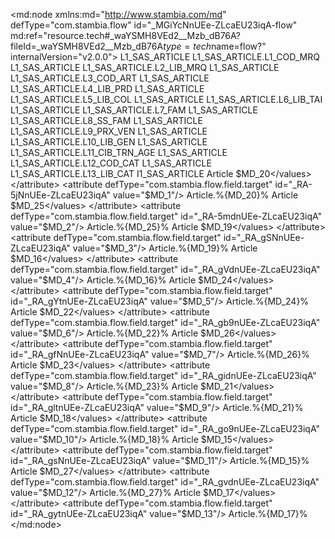 <?xml version="1.0" encoding="UTF-8"?>
<md:node xmlns:md="http://www.stambia.com/md" defType="com.stambia.flow" id="_MGiYcNnUEe-ZLcaEU23iqA-flow" md:ref="resource.tech#_waYSMH8VEd2__Mzb_dB76A?fileId=_waYSMH8VEd2__Mzb_dB76A$type=tech$name=flow?" internalVersion="v2.0.0">
  <attribute defType="com.stambia.flow.xdgHarvestRef" id="_RBIDINnUEe-ZLcaEU23iqA" ref="resource.md#_MGiYcNnUEe-ZLcaEU23iqA-xdg?fileId=_MGiYcNnUEe-ZLcaEU23iqA-xdg$type=md?"/>
  <node defType="com.stambia.flow.altId" id="_RAz6EdnUEe-ZLcaEU23iqA">
    <attribute defType="com.stambia.flow.altId.origin" id="_RAz6EtnUEe-ZLcaEU23iqA" value="mapping"/>
    <attribute defType="com.stambia.flow.altId.value" id="_RAz6E9nUEe-ZLcaEU23iqA" value="_MGiYcNnUEe-ZLcaEU23iqA"/>
  </node>
  <node defType="com.stambia.flow.step" id="08106d8e-7b4b-3d0d-ab9e-acbc26667b7f" name="I1_SAS_ARTICLE">
    <attribute defType="com.stambia.flow.step.number" id="_RA-SIdnUEe-ZLcaEU23iqA" value="1"/>
    <attribute defType="com.stambia.flow.step.target" id="_RA-SItnUEe-ZLcaEU23iqA" value="$MD_0"/>
    <attribute defType="com.stambia.flow.step.type" id="_RA-SI9nUEe-ZLcaEU23iqA" value="Integration"/>
    <node defType="com.stambia.flow.source" id="_RA-SJNnUEe-ZLcaEU23iqA" name="L1_SAS_ARTICLE">
      <attribute defType="com.stambia.flow.source.stepName" id="_RA-SJdnUEe-ZLcaEU23iqA" value="L1_SAS_ARTICLE"/>
      <attribute defType="com.stambia.flow.source.number" id="_RA-SJtnUEe-ZLcaEU23iqA" value="1"/>
    </node>
    <node defType="com.stambia.flow.field" id="_RA-SJ9nUEe-ZLcaEU23iqA" name="L1_COD_MRQ">
      <attribute defType="com.stambia.flow.field.base" id="_RA-SKNnUEe-ZLcaEU23iqA" value="$MD_1"/>
      <attribute defType="com.stambia.flow.field.location" id="_RA-SKdnUEe-ZLcaEU23iqA" value="SRC"/>
      <attribute defType="com.stambia.flow.field.sourceContainer" id="_RA-SKtnUEe-ZLcaEU23iqA">
        <values>L1_SAS_ARTICLE</values>
      </attribute>
      <attribute defType="com.stambia.flow.field.target" id="_RA-SK9nUEe-ZLcaEU23iqA" value="$MD_1"/>
      <attribute defType="com.stambia.flow.field.mdFieldRef" id="_RA-SLNnUEe-ZLcaEU23iqA" ref="resource.md#_Gr8YPdnUEe-ZLcaEU23iqA?fileId=_3fJz0NnKEe-OZtJVOz9TVA$type=md$name=COD_MRQ?"/>
      <attribute defType="com.stambia.flow.field.expr" id="_RA-SLdnUEe-ZLcaEU23iqA" value="'L1_SAS_ARTICLE.L1_COD_MRQ'"/>
      <attribute defType="com.stambia.flow.field.workname" id="_RA-SLtnUEe-ZLcaEU23iqA" value="L1_COD_MRQ"/>
      <attribute defType="com.stambia.flow.field.version" id="_RA-SL9nUEe-ZLcaEU23iqA" value="2"/>
      <attribute defType="com.stambia.flow.field.insert" id="_RA-SMNnUEe-ZLcaEU23iqA" value="true"/>
      <attribute defType="com.stambia.flow.field.update" id="_RA-SMdnUEe-ZLcaEU23iqA" value="true"/>
      <attribute defType="com.stambia.flow.field.sourceNames" id="_RA-SMtnUEe-ZLcaEU23iqA">
        <values>L1_SAS_ARTICLE.L1_COD_MRQ</values>
      </attribute>
    </node>
    <node defType="com.stambia.flow.field" id="_RA-SM9nUEe-ZLcaEU23iqA" name="L2_LIB_MRQ">
      <attribute defType="com.stambia.flow.field.base" id="_RA-SNNnUEe-ZLcaEU23iqA" value="$MD_2"/>
      <attribute defType="com.stambia.flow.field.location" id="_RA-SNdnUEe-ZLcaEU23iqA" value="SRC"/>
      <attribute defType="com.stambia.flow.field.sourceContainer" id="_RA-SNtnUEe-ZLcaEU23iqA">
        <values>L1_SAS_ARTICLE</values>
      </attribute>
      <attribute defType="com.stambia.flow.field.target" id="_RA-SN9nUEe-ZLcaEU23iqA" value="$MD_2"/>
      <attribute defType="com.stambia.flow.field.mdFieldRef" id="_RA-SONnUEe-ZLcaEU23iqA" ref="resource.md#_Gr8YQ9nUEe-ZLcaEU23iqA?fileId=_3fJz0NnKEe-OZtJVOz9TVA$type=md$name=LIB_MRQ?"/>
      <attribute defType="com.stambia.flow.field.expr" id="_RA-SOdnUEe-ZLcaEU23iqA" value="'L1_SAS_ARTICLE.L2_LIB_MRQ'"/>
      <attribute defType="com.stambia.flow.field.workname" id="_RA-SOtnUEe-ZLcaEU23iqA" value="L2_LIB_MRQ"/>
      <attribute defType="com.stambia.flow.field.version" id="_RA-SO9nUEe-ZLcaEU23iqA" value="2"/>
      <attribute defType="com.stambia.flow.field.insert" id="_RA-SPNnUEe-ZLcaEU23iqA" value="true"/>
      <attribute defType="com.stambia.flow.field.update" id="_RA-SPdnUEe-ZLcaEU23iqA" value="true"/>
      <attribute defType="com.stambia.flow.field.sourceNames" id="_RA-SPtnUEe-ZLcaEU23iqA">
        <values>L1_SAS_ARTICLE.L2_LIB_MRQ</values>
      </attribute>
    </node>
    <node defType="com.stambia.flow.field" id="_RA-SP9nUEe-ZLcaEU23iqA" name="L3_COD_ART">
      <attribute defType="com.stambia.flow.field.base" id="_RA-SQNnUEe-ZLcaEU23iqA" value="$MD_3"/>
      <attribute defType="com.stambia.flow.field.location" id="_RA-SQdnUEe-ZLcaEU23iqA" value="SRC"/>
      <attribute defType="com.stambia.flow.field.sourceContainer" id="_RA-SQtnUEe-ZLcaEU23iqA">
        <values>L1_SAS_ARTICLE</values>
      </attribute>
      <attribute defType="com.stambia.flow.field.target" id="_RA-SQ9nUEe-ZLcaEU23iqA" value="$MD_3"/>
      <attribute defType="com.stambia.flow.field.mdFieldRef" id="_RA-SRNnUEe-ZLcaEU23iqA" ref="resource.md#_Gr8YSdnUEe-ZLcaEU23iqA?fileId=_3fJz0NnKEe-OZtJVOz9TVA$type=md$name=COD_ART?"/>
      <attribute defType="com.stambia.flow.field.expr" id="_RA-SRdnUEe-ZLcaEU23iqA" value="'L1_SAS_ARTICLE.L3_COD_ART'"/>
      <attribute defType="com.stambia.flow.field.workname" id="_RA-SRtnUEe-ZLcaEU23iqA" value="L3_COD_ART"/>
      <attribute defType="com.stambia.flow.field.version" id="_RA-SR9nUEe-ZLcaEU23iqA" value="2"/>
      <attribute defType="com.stambia.flow.field.insert" id="_RA-SSNnUEe-ZLcaEU23iqA" value="true"/>
      <attribute defType="com.stambia.flow.field.update" id="_RA-SSdnUEe-ZLcaEU23iqA" value="true"/>
      <attribute defType="com.stambia.flow.field.sourceNames" id="_RA-SStnUEe-ZLcaEU23iqA">
        <values>L1_SAS_ARTICLE.L3_COD_ART</values>
      </attribute>
    </node>
    <node defType="com.stambia.flow.field" id="_RA-SS9nUEe-ZLcaEU23iqA" name="L4_LIB_PRD">
      <attribute defType="com.stambia.flow.field.base" id="_RA-STNnUEe-ZLcaEU23iqA" value="$MD_4"/>
      <attribute defType="com.stambia.flow.field.location" id="_RA-STdnUEe-ZLcaEU23iqA" value="SRC"/>
      <attribute defType="com.stambia.flow.field.sourceContainer" id="_RA-STtnUEe-ZLcaEU23iqA">
        <values>L1_SAS_ARTICLE</values>
      </attribute>
      <attribute defType="com.stambia.flow.field.target" id="_RA-ST9nUEe-ZLcaEU23iqA" value="$MD_4"/>
      <attribute defType="com.stambia.flow.field.mdFieldRef" id="_RA-SUNnUEe-ZLcaEU23iqA" ref="resource.md#_Gr8YT9nUEe-ZLcaEU23iqA?fileId=_3fJz0NnKEe-OZtJVOz9TVA$type=md$name=LIB_PRD?"/>
      <attribute defType="com.stambia.flow.field.expr" id="_RA-SUdnUEe-ZLcaEU23iqA" value="'L1_SAS_ARTICLE.L4_LIB_PRD'"/>
      <attribute defType="com.stambia.flow.field.workname" id="_RA-SUtnUEe-ZLcaEU23iqA" value="L4_LIB_PRD"/>
      <attribute defType="com.stambia.flow.field.version" id="_RA-SU9nUEe-ZLcaEU23iqA" value="2"/>
      <attribute defType="com.stambia.flow.field.insert" id="_RA-SVNnUEe-ZLcaEU23iqA" value="true"/>
      <attribute defType="com.stambia.flow.field.update" id="_RA-SVdnUEe-ZLcaEU23iqA" value="true"/>
      <attribute defType="com.stambia.flow.field.sourceNames" id="_RA-SVtnUEe-ZLcaEU23iqA">
        <values>L1_SAS_ARTICLE.L4_LIB_PRD</values>
      </attribute>
    </node>
    <node defType="com.stambia.flow.field" id="_RA-SV9nUEe-ZLcaEU23iqA" name="L5_LIB_COL">
      <attribute defType="com.stambia.flow.field.base" id="_RA-SWNnUEe-ZLcaEU23iqA" value="$MD_5"/>
      <attribute defType="com.stambia.flow.field.location" id="_RA-SWdnUEe-ZLcaEU23iqA" value="SRC"/>
      <attribute defType="com.stambia.flow.field.sourceContainer" id="_RA-SWtnUEe-ZLcaEU23iqA">
        <values>L1_SAS_ARTICLE</values>
      </attribute>
      <attribute defType="com.stambia.flow.field.target" id="_RA-SW9nUEe-ZLcaEU23iqA" value="$MD_5"/>
      <attribute defType="com.stambia.flow.field.mdFieldRef" id="_RA-SXNnUEe-ZLcaEU23iqA" ref="resource.md#_Gr8YVdnUEe-ZLcaEU23iqA?fileId=_3fJz0NnKEe-OZtJVOz9TVA$type=md$name=LIB_COL?"/>
      <attribute defType="com.stambia.flow.field.expr" id="_RA-SXdnUEe-ZLcaEU23iqA" value="'L1_SAS_ARTICLE.L5_LIB_COL'"/>
      <attribute defType="com.stambia.flow.field.workname" id="_RA-SXtnUEe-ZLcaEU23iqA" value="L5_LIB_COL"/>
      <attribute defType="com.stambia.flow.field.version" id="_RA-SX9nUEe-ZLcaEU23iqA" value="2"/>
      <attribute defType="com.stambia.flow.field.insert" id="_RA-SYNnUEe-ZLcaEU23iqA" value="true"/>
      <attribute defType="com.stambia.flow.field.update" id="_RA-SYdnUEe-ZLcaEU23iqA" value="true"/>
      <attribute defType="com.stambia.flow.field.sourceNames" id="_RA-SYtnUEe-ZLcaEU23iqA">
        <values>L1_SAS_ARTICLE.L5_LIB_COL</values>
      </attribute>
    </node>
    <node defType="com.stambia.flow.field" id="_RA-SY9nUEe-ZLcaEU23iqA" name="L6_LIB_TAI">
      <attribute defType="com.stambia.flow.field.base" id="_RA-SZNnUEe-ZLcaEU23iqA" value="$MD_6"/>
      <attribute defType="com.stambia.flow.field.location" id="_RA-SZdnUEe-ZLcaEU23iqA" value="SRC"/>
      <attribute defType="com.stambia.flow.field.sourceContainer" id="_RA-SZtnUEe-ZLcaEU23iqA">
        <values>L1_SAS_ARTICLE</values>
      </attribute>
      <attribute defType="com.stambia.flow.field.target" id="_RA-SZ9nUEe-ZLcaEU23iqA" value="$MD_6"/>
      <attribute defType="com.stambia.flow.field.mdFieldRef" id="_RA-SaNnUEe-ZLcaEU23iqA" ref="resource.md#_Gr8YW9nUEe-ZLcaEU23iqA?fileId=_3fJz0NnKEe-OZtJVOz9TVA$type=md$name=LIB_TAI?"/>
      <attribute defType="com.stambia.flow.field.expr" id="_RA-SadnUEe-ZLcaEU23iqA" value="'L1_SAS_ARTICLE.L6_LIB_TAI'"/>
      <attribute defType="com.stambia.flow.field.workname" id="_RA-SatnUEe-ZLcaEU23iqA" value="L6_LIB_TAI"/>
      <attribute defType="com.stambia.flow.field.version" id="_RA-Sa9nUEe-ZLcaEU23iqA" value="2"/>
      <attribute defType="com.stambia.flow.field.insert" id="_RA-SbNnUEe-ZLcaEU23iqA" value="true"/>
      <attribute defType="com.stambia.flow.field.update" id="_RA-SbdnUEe-ZLcaEU23iqA" value="true"/>
      <attribute defType="com.stambia.flow.field.sourceNames" id="_RA-SbtnUEe-ZLcaEU23iqA">
        <values>L1_SAS_ARTICLE.L6_LIB_TAI</values>
      </attribute>
    </node>
    <node defType="com.stambia.flow.field" id="_RA-Sb9nUEe-ZLcaEU23iqA" name="L7_FAM">
      <attribute defType="com.stambia.flow.field.base" id="_RA-ScNnUEe-ZLcaEU23iqA" value="$MD_7"/>
      <attribute defType="com.stambia.flow.field.location" id="_RA-ScdnUEe-ZLcaEU23iqA" value="SRC"/>
      <attribute defType="com.stambia.flow.field.sourceContainer" id="_RA-SctnUEe-ZLcaEU23iqA">
        <values>L1_SAS_ARTICLE</values>
      </attribute>
      <attribute defType="com.stambia.flow.field.target" id="_RA-Sc9nUEe-ZLcaEU23iqA" value="$MD_7"/>
      <attribute defType="com.stambia.flow.field.mdFieldRef" id="_RA-SdNnUEe-ZLcaEU23iqA" ref="resource.md#_Gr8YYdnUEe-ZLcaEU23iqA?fileId=_3fJz0NnKEe-OZtJVOz9TVA$type=md$name=FAM?"/>
      <attribute defType="com.stambia.flow.field.expr" id="_RA-5MNnUEe-ZLcaEU23iqA" value="'L1_SAS_ARTICLE.L7_FAM'"/>
      <attribute defType="com.stambia.flow.field.workname" id="_RA-5MdnUEe-ZLcaEU23iqA" value="L7_FAM"/>
      <attribute defType="com.stambia.flow.field.version" id="_RA-5MtnUEe-ZLcaEU23iqA" value="2"/>
      <attribute defType="com.stambia.flow.field.insert" id="_RA-5M9nUEe-ZLcaEU23iqA" value="true"/>
      <attribute defType="com.stambia.flow.field.update" id="_RA-5NNnUEe-ZLcaEU23iqA" value="true"/>
      <attribute defType="com.stambia.flow.field.sourceNames" id="_RA-5NdnUEe-ZLcaEU23iqA">
        <values>L1_SAS_ARTICLE.L7_FAM</values>
      </attribute>
    </node>
    <node defType="com.stambia.flow.field" id="_RA-5NtnUEe-ZLcaEU23iqA" name="L8_SS_FAM">
      <attribute defType="com.stambia.flow.field.base" id="_RA-5N9nUEe-ZLcaEU23iqA" value="$MD_8"/>
      <attribute defType="com.stambia.flow.field.location" id="_RA-5ONnUEe-ZLcaEU23iqA" value="SRC"/>
      <attribute defType="com.stambia.flow.field.sourceContainer" id="_RA-5OdnUEe-ZLcaEU23iqA">
        <values>L1_SAS_ARTICLE</values>
      </attribute>
      <attribute defType="com.stambia.flow.field.target" id="_RA-5OtnUEe-ZLcaEU23iqA" value="$MD_8"/>
      <attribute defType="com.stambia.flow.field.mdFieldRef" id="_RA-5O9nUEe-ZLcaEU23iqA" ref="resource.md#_Gr8YZ9nUEe-ZLcaEU23iqA?fileId=_3fJz0NnKEe-OZtJVOz9TVA$type=md$name=SS_FAM?"/>
      <attribute defType="com.stambia.flow.field.expr" id="_RA-5PNnUEe-ZLcaEU23iqA" value="'L1_SAS_ARTICLE.L8_SS_FAM'"/>
      <attribute defType="com.stambia.flow.field.workname" id="_RA-5PdnUEe-ZLcaEU23iqA" value="L8_SS_FAM"/>
      <attribute defType="com.stambia.flow.field.version" id="_RA-5PtnUEe-ZLcaEU23iqA" value="2"/>
      <attribute defType="com.stambia.flow.field.insert" id="_RA-5P9nUEe-ZLcaEU23iqA" value="true"/>
      <attribute defType="com.stambia.flow.field.update" id="_RA-5QNnUEe-ZLcaEU23iqA" value="true"/>
      <attribute defType="com.stambia.flow.field.sourceNames" id="_RA-5QdnUEe-ZLcaEU23iqA">
        <values>L1_SAS_ARTICLE.L8_SS_FAM</values>
      </attribute>
    </node>
    <node defType="com.stambia.flow.field" id="_RA-5QtnUEe-ZLcaEU23iqA" name="L9_PRX_VEN">
      <attribute defType="com.stambia.flow.field.base" id="_RA-5Q9nUEe-ZLcaEU23iqA" value="$MD_9"/>
      <attribute defType="com.stambia.flow.field.location" id="_RA-5RNnUEe-ZLcaEU23iqA" value="SRC"/>
      <attribute defType="com.stambia.flow.field.sourceContainer" id="_RA-5RdnUEe-ZLcaEU23iqA">
        <values>L1_SAS_ARTICLE</values>
      </attribute>
      <attribute defType="com.stambia.flow.field.target" id="_RA-5RtnUEe-ZLcaEU23iqA" value="$MD_9"/>
      <attribute defType="com.stambia.flow.field.mdFieldRef" id="_RA-5R9nUEe-ZLcaEU23iqA" ref="resource.md#_Gr8YbdnUEe-ZLcaEU23iqA?fileId=_3fJz0NnKEe-OZtJVOz9TVA$type=md$name=PRX_VEN?"/>
      <attribute defType="com.stambia.flow.field.expr" id="_RA-5SNnUEe-ZLcaEU23iqA" value="'L1_SAS_ARTICLE.L9_PRX_VEN'"/>
      <attribute defType="com.stambia.flow.field.workname" id="_RA-5SdnUEe-ZLcaEU23iqA" value="L9_PRX_VEN"/>
      <attribute defType="com.stambia.flow.field.version" id="_RA-5StnUEe-ZLcaEU23iqA" value="2"/>
      <attribute defType="com.stambia.flow.field.insert" id="_RA-5S9nUEe-ZLcaEU23iqA" value="true"/>
      <attribute defType="com.stambia.flow.field.update" id="_RA-5TNnUEe-ZLcaEU23iqA" value="true"/>
      <attribute defType="com.stambia.flow.field.sourceNames" id="_RA-5TdnUEe-ZLcaEU23iqA">
        <values>L1_SAS_ARTICLE.L9_PRX_VEN</values>
      </attribute>
    </node>
    <node defType="com.stambia.flow.field" id="_RA-5TtnUEe-ZLcaEU23iqA" name="L10_LIB_GEN">
      <attribute defType="com.stambia.flow.field.base" id="_RA-5T9nUEe-ZLcaEU23iqA" value="$MD_10"/>
      <attribute defType="com.stambia.flow.field.location" id="_RA-5UNnUEe-ZLcaEU23iqA" value="SRC"/>
      <attribute defType="com.stambia.flow.field.sourceContainer" id="_RA-5UdnUEe-ZLcaEU23iqA">
        <values>L1_SAS_ARTICLE</values>
      </attribute>
      <attribute defType="com.stambia.flow.field.target" id="_RA-5UtnUEe-ZLcaEU23iqA" value="$MD_10"/>
      <attribute defType="com.stambia.flow.field.mdFieldRef" id="_RA-5U9nUEe-ZLcaEU23iqA" ref="resource.md#_Gr8YdNnUEe-ZLcaEU23iqA?fileId=_3fJz0NnKEe-OZtJVOz9TVA$type=md$name=LIB_GEN?"/>
      <attribute defType="com.stambia.flow.field.expr" id="_RA-5VNnUEe-ZLcaEU23iqA" value="'L1_SAS_ARTICLE.L10_LIB_GEN'"/>
      <attribute defType="com.stambia.flow.field.workname" id="_RA-5VdnUEe-ZLcaEU23iqA" value="L10_LIB_GEN"/>
      <attribute defType="com.stambia.flow.field.version" id="_RA-5VtnUEe-ZLcaEU23iqA" value="2"/>
      <attribute defType="com.stambia.flow.field.insert" id="_RA-5V9nUEe-ZLcaEU23iqA" value="true"/>
      <attribute defType="com.stambia.flow.field.update" id="_RA-5WNnUEe-ZLcaEU23iqA" value="true"/>
      <attribute defType="com.stambia.flow.field.sourceNames" id="_RA-5WdnUEe-ZLcaEU23iqA">
        <values>L1_SAS_ARTICLE.L10_LIB_GEN</values>
      </attribute>
    </node>
    <node defType="com.stambia.flow.field" id="_RA-5WtnUEe-ZLcaEU23iqA" name="L11_CIB_TRN_AGE">
      <attribute defType="com.stambia.flow.field.base" id="_RA-5W9nUEe-ZLcaEU23iqA" value="$MD_11"/>
      <attribute defType="com.stambia.flow.field.location" id="_RA-5XNnUEe-ZLcaEU23iqA" value="SRC"/>
      <attribute defType="com.stambia.flow.field.sourceContainer" id="_RA-5XdnUEe-ZLcaEU23iqA">
        <values>L1_SAS_ARTICLE</values>
      </attribute>
      <attribute defType="com.stambia.flow.field.target" id="_RA-5XtnUEe-ZLcaEU23iqA" value="$MD_11"/>
      <attribute defType="com.stambia.flow.field.mdFieldRef" id="_RA-5X9nUEe-ZLcaEU23iqA" ref="resource.md#_Gr8YetnUEe-ZLcaEU23iqA?fileId=_3fJz0NnKEe-OZtJVOz9TVA$type=md$name=CIB_TRN_AGE?"/>
      <attribute defType="com.stambia.flow.field.expr" id="_RA-5YNnUEe-ZLcaEU23iqA" value="'L1_SAS_ARTICLE.L11_CIB_TRN_AGE'"/>
      <attribute defType="com.stambia.flow.field.workname" id="_RA-5YdnUEe-ZLcaEU23iqA" value="L11_CIB_TRN_AGE"/>
      <attribute defType="com.stambia.flow.field.version" id="_RA-5YtnUEe-ZLcaEU23iqA" value="2"/>
      <attribute defType="com.stambia.flow.field.insert" id="_RA-5Y9nUEe-ZLcaEU23iqA" value="true"/>
      <attribute defType="com.stambia.flow.field.update" id="_RA-5ZNnUEe-ZLcaEU23iqA" value="true"/>
      <attribute defType="com.stambia.flow.field.sourceNames" id="_RA-5ZdnUEe-ZLcaEU23iqA">
        <values>L1_SAS_ARTICLE.L11_CIB_TRN_AGE</values>
      </attribute>
    </node>
    <node defType="com.stambia.flow.field" id="_RA-5ZtnUEe-ZLcaEU23iqA" name="L12_COD_CAT">
      <attribute defType="com.stambia.flow.field.base" id="_RA-5Z9nUEe-ZLcaEU23iqA" value="$MD_12"/>
      <attribute defType="com.stambia.flow.field.location" id="_RA-5aNnUEe-ZLcaEU23iqA" value="SRC"/>
      <attribute defType="com.stambia.flow.field.sourceContainer" id="_RA-5adnUEe-ZLcaEU23iqA">
        <values>L1_SAS_ARTICLE</values>
      </attribute>
      <attribute defType="com.stambia.flow.field.target" id="_RA-5atnUEe-ZLcaEU23iqA" value="$MD_12"/>
      <attribute defType="com.stambia.flow.field.mdFieldRef" id="_RA-5a9nUEe-ZLcaEU23iqA" ref="resource.md#_Gr8YgNnUEe-ZLcaEU23iqA?fileId=_3fJz0NnKEe-OZtJVOz9TVA$type=md$name=COD_CAT?"/>
      <attribute defType="com.stambia.flow.field.expr" id="_RA-5bNnUEe-ZLcaEU23iqA" value="'L1_SAS_ARTICLE.L12_COD_CAT'"/>
      <attribute defType="com.stambia.flow.field.workname" id="_RA-5bdnUEe-ZLcaEU23iqA" value="L12_COD_CAT"/>
      <attribute defType="com.stambia.flow.field.version" id="_RA-5btnUEe-ZLcaEU23iqA" value="2"/>
      <attribute defType="com.stambia.flow.field.insert" id="_RA-5b9nUEe-ZLcaEU23iqA" value="true"/>
      <attribute defType="com.stambia.flow.field.update" id="_RA-5cNnUEe-ZLcaEU23iqA" value="true"/>
      <attribute defType="com.stambia.flow.field.sourceNames" id="_RA-5cdnUEe-ZLcaEU23iqA">
        <values>L1_SAS_ARTICLE.L12_COD_CAT</values>
      </attribute>
    </node>
    <node defType="com.stambia.flow.field" id="_RA-5ctnUEe-ZLcaEU23iqA" name="L13_LIB_CAT">
      <attribute defType="com.stambia.flow.field.base" id="_RA-5c9nUEe-ZLcaEU23iqA" value="$MD_13"/>
      <attribute defType="com.stambia.flow.field.location" id="_RA-5dNnUEe-ZLcaEU23iqA" value="SRC"/>
      <attribute defType="com.stambia.flow.field.sourceContainer" id="_RA-5ddnUEe-ZLcaEU23iqA">
        <values>L1_SAS_ARTICLE</values>
      </attribute>
      <attribute defType="com.stambia.flow.field.target" id="_RA-5dtnUEe-ZLcaEU23iqA" value="$MD_13"/>
      <attribute defType="com.stambia.flow.field.mdFieldRef" id="_RA-5d9nUEe-ZLcaEU23iqA" ref="resource.md#_Gr8YhtnUEe-ZLcaEU23iqA?fileId=_3fJz0NnKEe-OZtJVOz9TVA$type=md$name=LIB_CAT?"/>
      <attribute defType="com.stambia.flow.field.expr" id="_RA-5eNnUEe-ZLcaEU23iqA" value="'L1_SAS_ARTICLE.L13_LIB_CAT'"/>
      <attribute defType="com.stambia.flow.field.workname" id="_RA-5ednUEe-ZLcaEU23iqA" value="L13_LIB_CAT"/>
      <attribute defType="com.stambia.flow.field.version" id="_RA-5etnUEe-ZLcaEU23iqA" value="2"/>
      <attribute defType="com.stambia.flow.field.insert" id="_RA-5e9nUEe-ZLcaEU23iqA" value="true"/>
      <attribute defType="com.stambia.flow.field.update" id="_RA-5fNnUEe-ZLcaEU23iqA" value="true"/>
      <attribute defType="com.stambia.flow.field.sourceNames" id="_RA-5fdnUEe-ZLcaEU23iqA">
        <values>L1_SAS_ARTICLE.L13_LIB_CAT</values>
      </attribute>
    </node>
  </node>
  <node defType="com.stambia.flow.step" id="0d98ff35-9598-33d5-a9b8-a5c7fcbe1092" name="L1_SAS_ARTICLE">
    <attribute defType="com.stambia.flow.step.number" id="_RA-5f9nUEe-ZLcaEU23iqA" value="1"/>
    <attribute defType="com.stambia.flow.step.integrationStepName" id="_RA-5gNnUEe-ZLcaEU23iqA">
      <values>I1_SAS_ARTICLE</values>
    </attribute>
    <attribute defType="com.stambia.flow.step.target" id="_RA-5gdnUEe-ZLcaEU23iqA" value="$MD_0"/>
    <attribute defType="com.stambia.flow.step.type" id="_RA-5gtnUEe-ZLcaEU23iqA" value="Load"/>
    <node defType="com.stambia.flow.source" id="_RA-5g9nUEe-ZLcaEU23iqA" name="Article">
      <attribute defType="com.stambia.flow.source.target" id="_RA-5hNnUEe-ZLcaEU23iqA" value="$MD_14"/>
    </node>
    <node defType="com.stambia.flow.field" id="_RA-5hdnUEe-ZLcaEU23iqA" name="L1_COD_MRQ">
      <attribute defType="com.stambia.flow.field.aggregate" id="_RA-5htnUEe-ZLcaEU23iqA" value="false"/>
      <attribute defType="com.stambia.flow.field.base" id="_RA-5h9nUEe-ZLcaEU23iqA" value="$MD_1"/>
      <attribute defType="com.stambia.flow.field.location" id="_RA-5iNnUEe-ZLcaEU23iqA" value="SRC"/>
      <attribute defType="com.stambia.flow.field.number" id="_RA-5idnUEe-ZLcaEU23iqA" value="1"/>
      <attribute defType="com.stambia.flow.field.sourceContainer" id="_RA-5itnUEe-ZLcaEU23iqA">
        <values>Article</values>
      </attribute>
      <attribute defType="com.stambia.flow.field.source" id="_RA-5i9nUEe-ZLcaEU23iqA">
        <values>$MD_20</values>
      </attribute>
      <attribute defType="com.stambia.flow.field.target" id="_RA-5jNnUEe-ZLcaEU23iqA" value="$MD_1"/>
      <attribute defType="com.stambia.flow.field.mdFieldRef" id="_RA-5jdnUEe-ZLcaEU23iqA" ref="resource.md#_Gr8YPdnUEe-ZLcaEU23iqA?fileId=_3fJz0NnKEe-OZtJVOz9TVA$type=md$name=COD_MRQ?"/>
      <attribute defType="com.stambia.flow.field.expr" id="_RA-5jtnUEe-ZLcaEU23iqA" value="'Article.%{MD_20}%'"/>
      <attribute defType="com.stambia.flow.field.workname" id="_RA-5j9nUEe-ZLcaEU23iqA" value="L1_COD_MRQ"/>
      <attribute defType="com.stambia.flow.field.version" id="_RA-5kNnUEe-ZLcaEU23iqA" value="2"/>
      <attribute defType="com.stambia.flow.field.sourceNames" id="_RA-5kdnUEe-ZLcaEU23iqA">
        <values>Article.%{MD_20}%</values>
      </attribute>
    </node>
    <node defType="com.stambia.flow.field" id="_RA-5ktnUEe-ZLcaEU23iqA" name="L2_LIB_MRQ">
      <attribute defType="com.stambia.flow.field.aggregate" id="_RA-5k9nUEe-ZLcaEU23iqA" value="false"/>
      <attribute defType="com.stambia.flow.field.base" id="_RA-5lNnUEe-ZLcaEU23iqA" value="$MD_2"/>
      <attribute defType="com.stambia.flow.field.location" id="_RA-5ldnUEe-ZLcaEU23iqA" value="SRC"/>
      <attribute defType="com.stambia.flow.field.number" id="_RA-5ltnUEe-ZLcaEU23iqA" value="2"/>
      <attribute defType="com.stambia.flow.field.sourceContainer" id="_RA-5l9nUEe-ZLcaEU23iqA">
        <values>Article</values>
      </attribute>
      <attribute defType="com.stambia.flow.field.source" id="_RA-5mNnUEe-ZLcaEU23iqA">
        <values>$MD_25</values>
      </attribute>
      <attribute defType="com.stambia.flow.field.target" id="_RA-5mdnUEe-ZLcaEU23iqA" value="$MD_2"/>
      <attribute defType="com.stambia.flow.field.mdFieldRef" id="_RA-5mtnUEe-ZLcaEU23iqA" ref="resource.md#_Gr8YQ9nUEe-ZLcaEU23iqA?fileId=_3fJz0NnKEe-OZtJVOz9TVA$type=md$name=LIB_MRQ?"/>
      <attribute defType="com.stambia.flow.field.expr" id="_RA-5m9nUEe-ZLcaEU23iqA" value="'Article.%{MD_25}%'"/>
      <attribute defType="com.stambia.flow.field.workname" id="_RA-5nNnUEe-ZLcaEU23iqA" value="L2_LIB_MRQ"/>
      <attribute defType="com.stambia.flow.field.version" id="_RA-5ndnUEe-ZLcaEU23iqA" value="2"/>
      <attribute defType="com.stambia.flow.field.sourceNames" id="_RA_gQNnUEe-ZLcaEU23iqA">
        <values>Article.%{MD_25}%</values>
      </attribute>
    </node>
    <node defType="com.stambia.flow.field" id="_RA_gQdnUEe-ZLcaEU23iqA" name="L3_COD_ART">
      <attribute defType="com.stambia.flow.field.aggregate" id="_RA_gQtnUEe-ZLcaEU23iqA" value="false"/>
      <attribute defType="com.stambia.flow.field.base" id="_RA_gQ9nUEe-ZLcaEU23iqA" value="$MD_3"/>
      <attribute defType="com.stambia.flow.field.location" id="_RA_gRNnUEe-ZLcaEU23iqA" value="SRC"/>
      <attribute defType="com.stambia.flow.field.number" id="_RA_gRdnUEe-ZLcaEU23iqA" value="3"/>
      <attribute defType="com.stambia.flow.field.sourceContainer" id="_RA_gRtnUEe-ZLcaEU23iqA">
        <values>Article</values>
      </attribute>
      <attribute defType="com.stambia.flow.field.source" id="_RA_gR9nUEe-ZLcaEU23iqA">
        <values>$MD_19</values>
      </attribute>
      <attribute defType="com.stambia.flow.field.target" id="_RA_gSNnUEe-ZLcaEU23iqA" value="$MD_3"/>
      <attribute defType="com.stambia.flow.field.mdFieldRef" id="_RA_gSdnUEe-ZLcaEU23iqA" ref="resource.md#_Gr8YSdnUEe-ZLcaEU23iqA?fileId=_3fJz0NnKEe-OZtJVOz9TVA$type=md$name=COD_ART?"/>
      <attribute defType="com.stambia.flow.field.expr" id="_RA_gStnUEe-ZLcaEU23iqA" value="'Article.%{MD_19}%'"/>
      <attribute defType="com.stambia.flow.field.workname" id="_RA_gS9nUEe-ZLcaEU23iqA" value="L3_COD_ART"/>
      <attribute defType="com.stambia.flow.field.version" id="_RA_gTNnUEe-ZLcaEU23iqA" value="2"/>
      <attribute defType="com.stambia.flow.field.sourceNames" id="_RA_gTdnUEe-ZLcaEU23iqA">
        <values>Article.%{MD_19}%</values>
      </attribute>
    </node>
    <node defType="com.stambia.flow.field" id="_RA_gTtnUEe-ZLcaEU23iqA" name="L4_LIB_PRD">
      <attribute defType="com.stambia.flow.field.aggregate" id="_RA_gT9nUEe-ZLcaEU23iqA" value="false"/>
      <attribute defType="com.stambia.flow.field.base" id="_RA_gUNnUEe-ZLcaEU23iqA" value="$MD_4"/>
      <attribute defType="com.stambia.flow.field.location" id="_RA_gUdnUEe-ZLcaEU23iqA" value="SRC"/>
      <attribute defType="com.stambia.flow.field.number" id="_RA_gUtnUEe-ZLcaEU23iqA" value="4"/>
      <attribute defType="com.stambia.flow.field.sourceContainer" id="_RA_gU9nUEe-ZLcaEU23iqA">
        <values>Article</values>
      </attribute>
      <attribute defType="com.stambia.flow.field.source" id="_RA_gVNnUEe-ZLcaEU23iqA">
        <values>$MD_16</values>
      </attribute>
      <attribute defType="com.stambia.flow.field.target" id="_RA_gVdnUEe-ZLcaEU23iqA" value="$MD_4"/>
      <attribute defType="com.stambia.flow.field.mdFieldRef" id="_RA_gVtnUEe-ZLcaEU23iqA" ref="resource.md#_Gr8YT9nUEe-ZLcaEU23iqA?fileId=_3fJz0NnKEe-OZtJVOz9TVA$type=md$name=LIB_PRD?"/>
      <attribute defType="com.stambia.flow.field.expr" id="_RA_gV9nUEe-ZLcaEU23iqA" value="'Article.%{MD_16}%'"/>
      <attribute defType="com.stambia.flow.field.workname" id="_RA_gWNnUEe-ZLcaEU23iqA" value="L4_LIB_PRD"/>
      <attribute defType="com.stambia.flow.field.version" id="_RA_gWdnUEe-ZLcaEU23iqA" value="2"/>
      <attribute defType="com.stambia.flow.field.sourceNames" id="_RA_gWtnUEe-ZLcaEU23iqA">
        <values>Article.%{MD_16}%</values>
      </attribute>
    </node>
    <node defType="com.stambia.flow.field" id="_RA_gW9nUEe-ZLcaEU23iqA" name="L5_LIB_COL">
      <attribute defType="com.stambia.flow.field.aggregate" id="_RA_gXNnUEe-ZLcaEU23iqA" value="false"/>
      <attribute defType="com.stambia.flow.field.base" id="_RA_gXdnUEe-ZLcaEU23iqA" value="$MD_5"/>
      <attribute defType="com.stambia.flow.field.location" id="_RA_gXtnUEe-ZLcaEU23iqA" value="SRC"/>
      <attribute defType="com.stambia.flow.field.number" id="_RA_gX9nUEe-ZLcaEU23iqA" value="5"/>
      <attribute defType="com.stambia.flow.field.sourceContainer" id="_RA_gYNnUEe-ZLcaEU23iqA">
        <values>Article</values>
      </attribute>
      <attribute defType="com.stambia.flow.field.source" id="_RA_gYdnUEe-ZLcaEU23iqA">
        <values>$MD_24</values>
      </attribute>
      <attribute defType="com.stambia.flow.field.target" id="_RA_gYtnUEe-ZLcaEU23iqA" value="$MD_5"/>
      <attribute defType="com.stambia.flow.field.mdFieldRef" id="_RA_gY9nUEe-ZLcaEU23iqA" ref="resource.md#_Gr8YVdnUEe-ZLcaEU23iqA?fileId=_3fJz0NnKEe-OZtJVOz9TVA$type=md$name=LIB_COL?"/>
      <attribute defType="com.stambia.flow.field.expr" id="_RA_gZNnUEe-ZLcaEU23iqA" value="'Article.%{MD_24}%'"/>
      <attribute defType="com.stambia.flow.field.workname" id="_RA_gZdnUEe-ZLcaEU23iqA" value="L5_LIB_COL"/>
      <attribute defType="com.stambia.flow.field.version" id="_RA_gZtnUEe-ZLcaEU23iqA" value="2"/>
      <attribute defType="com.stambia.flow.field.sourceNames" id="_RA_gZ9nUEe-ZLcaEU23iqA">
        <values>Article.%{MD_24}%</values>
      </attribute>
    </node>
    <node defType="com.stambia.flow.field" id="_RA_gaNnUEe-ZLcaEU23iqA" name="L6_LIB_TAI">
      <attribute defType="com.stambia.flow.field.aggregate" id="_RA_gadnUEe-ZLcaEU23iqA" value="false"/>
      <attribute defType="com.stambia.flow.field.base" id="_RA_gatnUEe-ZLcaEU23iqA" value="$MD_6"/>
      <attribute defType="com.stambia.flow.field.location" id="_RA_ga9nUEe-ZLcaEU23iqA" value="SRC"/>
      <attribute defType="com.stambia.flow.field.number" id="_RA_gbNnUEe-ZLcaEU23iqA" value="6"/>
      <attribute defType="com.stambia.flow.field.sourceContainer" id="_RA_gbdnUEe-ZLcaEU23iqA">
        <values>Article</values>
      </attribute>
      <attribute defType="com.stambia.flow.field.source" id="_RA_gbtnUEe-ZLcaEU23iqA">
        <values>$MD_22</values>
      </attribute>
      <attribute defType="com.stambia.flow.field.target" id="_RA_gb9nUEe-ZLcaEU23iqA" value="$MD_6"/>
      <attribute defType="com.stambia.flow.field.mdFieldRef" id="_RA_gcNnUEe-ZLcaEU23iqA" ref="resource.md#_Gr8YW9nUEe-ZLcaEU23iqA?fileId=_3fJz0NnKEe-OZtJVOz9TVA$type=md$name=LIB_TAI?"/>
      <attribute defType="com.stambia.flow.field.expr" id="_RA_gcdnUEe-ZLcaEU23iqA" value="'Article.%{MD_22}%'"/>
      <attribute defType="com.stambia.flow.field.workname" id="_RA_gctnUEe-ZLcaEU23iqA" value="L6_LIB_TAI"/>
      <attribute defType="com.stambia.flow.field.version" id="_RA_gc9nUEe-ZLcaEU23iqA" value="2"/>
      <attribute defType="com.stambia.flow.field.sourceNames" id="_RA_gdNnUEe-ZLcaEU23iqA">
        <values>Article.%{MD_22}%</values>
      </attribute>
    </node>
    <node defType="com.stambia.flow.field" id="_RA_gddnUEe-ZLcaEU23iqA" name="L7_FAM">
      <attribute defType="com.stambia.flow.field.aggregate" id="_RA_gdtnUEe-ZLcaEU23iqA" value="false"/>
      <attribute defType="com.stambia.flow.field.base" id="_RA_gd9nUEe-ZLcaEU23iqA" value="$MD_7"/>
      <attribute defType="com.stambia.flow.field.location" id="_RA_geNnUEe-ZLcaEU23iqA" value="SRC"/>
      <attribute defType="com.stambia.flow.field.number" id="_RA_gednUEe-ZLcaEU23iqA" value="7"/>
      <attribute defType="com.stambia.flow.field.sourceContainer" id="_RA_getnUEe-ZLcaEU23iqA">
        <values>Article</values>
      </attribute>
      <attribute defType="com.stambia.flow.field.source" id="_RA_ge9nUEe-ZLcaEU23iqA">
        <values>$MD_26</values>
      </attribute>
      <attribute defType="com.stambia.flow.field.target" id="_RA_gfNnUEe-ZLcaEU23iqA" value="$MD_7"/>
      <attribute defType="com.stambia.flow.field.mdFieldRef" id="_RA_gfdnUEe-ZLcaEU23iqA" ref="resource.md#_Gr8YYdnUEe-ZLcaEU23iqA?fileId=_3fJz0NnKEe-OZtJVOz9TVA$type=md$name=FAM?"/>
      <attribute defType="com.stambia.flow.field.expr" id="_RA_gftnUEe-ZLcaEU23iqA" value="'Article.%{MD_26}%'"/>
      <attribute defType="com.stambia.flow.field.workname" id="_RA_gf9nUEe-ZLcaEU23iqA" value="L7_FAM"/>
      <attribute defType="com.stambia.flow.field.version" id="_RA_ggNnUEe-ZLcaEU23iqA" value="2"/>
      <attribute defType="com.stambia.flow.field.sourceNames" id="_RA_ggdnUEe-ZLcaEU23iqA">
        <values>Article.%{MD_26}%</values>
      </attribute>
    </node>
    <node defType="com.stambia.flow.field" id="_RA_ggtnUEe-ZLcaEU23iqA" name="L8_SS_FAM">
      <attribute defType="com.stambia.flow.field.aggregate" id="_RA_gg9nUEe-ZLcaEU23iqA" value="false"/>
      <attribute defType="com.stambia.flow.field.base" id="_RA_ghNnUEe-ZLcaEU23iqA" value="$MD_8"/>
      <attribute defType="com.stambia.flow.field.location" id="_RA_ghdnUEe-ZLcaEU23iqA" value="SRC"/>
      <attribute defType="com.stambia.flow.field.number" id="_RA_ghtnUEe-ZLcaEU23iqA" value="8"/>
      <attribute defType="com.stambia.flow.field.sourceContainer" id="_RA_gh9nUEe-ZLcaEU23iqA">
        <values>Article</values>
      </attribute>
      <attribute defType="com.stambia.flow.field.source" id="_RA_giNnUEe-ZLcaEU23iqA">
        <values>$MD_23</values>
      </attribute>
      <attribute defType="com.stambia.flow.field.target" id="_RA_gidnUEe-ZLcaEU23iqA" value="$MD_8"/>
      <attribute defType="com.stambia.flow.field.mdFieldRef" id="_RA_gitnUEe-ZLcaEU23iqA" ref="resource.md#_Gr8YZ9nUEe-ZLcaEU23iqA?fileId=_3fJz0NnKEe-OZtJVOz9TVA$type=md$name=SS_FAM?"/>
      <attribute defType="com.stambia.flow.field.expr" id="_RA_gi9nUEe-ZLcaEU23iqA" value="'Article.%{MD_23}%'"/>
      <attribute defType="com.stambia.flow.field.workname" id="_RA_gjNnUEe-ZLcaEU23iqA" value="L8_SS_FAM"/>
      <attribute defType="com.stambia.flow.field.version" id="_RA_gjdnUEe-ZLcaEU23iqA" value="2"/>
      <attribute defType="com.stambia.flow.field.sourceNames" id="_RA_gjtnUEe-ZLcaEU23iqA">
        <values>Article.%{MD_23}%</values>
      </attribute>
    </node>
    <node defType="com.stambia.flow.field" id="_RA_gj9nUEe-ZLcaEU23iqA" name="L9_PRX_VEN">
      <attribute defType="com.stambia.flow.field.aggregate" id="_RA_gkNnUEe-ZLcaEU23iqA" value="false"/>
      <attribute defType="com.stambia.flow.field.base" id="_RA_gkdnUEe-ZLcaEU23iqA" value="$MD_9"/>
      <attribute defType="com.stambia.flow.field.location" id="_RA_gktnUEe-ZLcaEU23iqA" value="SRC"/>
      <attribute defType="com.stambia.flow.field.number" id="_RA_gk9nUEe-ZLcaEU23iqA" value="9"/>
      <attribute defType="com.stambia.flow.field.sourceContainer" id="_RA_glNnUEe-ZLcaEU23iqA">
        <values>Article</values>
      </attribute>
      <attribute defType="com.stambia.flow.field.source" id="_RA_gldnUEe-ZLcaEU23iqA">
        <values>$MD_21</values>
      </attribute>
      <attribute defType="com.stambia.flow.field.target" id="_RA_gltnUEe-ZLcaEU23iqA" value="$MD_9"/>
      <attribute defType="com.stambia.flow.field.mdFieldRef" id="_RA_gl9nUEe-ZLcaEU23iqA" ref="resource.md#_Gr8YbdnUEe-ZLcaEU23iqA?fileId=_3fJz0NnKEe-OZtJVOz9TVA$type=md$name=PRX_VEN?"/>
      <attribute defType="com.stambia.flow.field.expr" id="_RA_gmNnUEe-ZLcaEU23iqA" value="'Article.%{MD_21}%'"/>
      <attribute defType="com.stambia.flow.field.workname" id="_RA_gmdnUEe-ZLcaEU23iqA" value="L9_PRX_VEN"/>
      <attribute defType="com.stambia.flow.field.version" id="_RA_gmtnUEe-ZLcaEU23iqA" value="2"/>
      <attribute defType="com.stambia.flow.field.sourceNames" id="_RA_gm9nUEe-ZLcaEU23iqA">
        <values>Article.%{MD_21}%</values>
      </attribute>
    </node>
    <node defType="com.stambia.flow.field" id="_RA_gnNnUEe-ZLcaEU23iqA" name="L10_LIB_GEN">
      <attribute defType="com.stambia.flow.field.aggregate" id="_RA_gndnUEe-ZLcaEU23iqA" value="false"/>
      <attribute defType="com.stambia.flow.field.base" id="_RA_gntnUEe-ZLcaEU23iqA" value="$MD_10"/>
      <attribute defType="com.stambia.flow.field.location" id="_RA_gn9nUEe-ZLcaEU23iqA" value="SRC"/>
      <attribute defType="com.stambia.flow.field.number" id="_RA_goNnUEe-ZLcaEU23iqA" value="10"/>
      <attribute defType="com.stambia.flow.field.sourceContainer" id="_RA_godnUEe-ZLcaEU23iqA">
        <values>Article</values>
      </attribute>
      <attribute defType="com.stambia.flow.field.source" id="_RA_gotnUEe-ZLcaEU23iqA">
        <values>$MD_18</values>
      </attribute>
      <attribute defType="com.stambia.flow.field.target" id="_RA_go9nUEe-ZLcaEU23iqA" value="$MD_10"/>
      <attribute defType="com.stambia.flow.field.mdFieldRef" id="_RA_gpNnUEe-ZLcaEU23iqA" ref="resource.md#_Gr8YdNnUEe-ZLcaEU23iqA?fileId=_3fJz0NnKEe-OZtJVOz9TVA$type=md$name=LIB_GEN?"/>
      <attribute defType="com.stambia.flow.field.expr" id="_RA_gpdnUEe-ZLcaEU23iqA" value="'Article.%{MD_18}%'"/>
      <attribute defType="com.stambia.flow.field.workname" id="_RA_gptnUEe-ZLcaEU23iqA" value="L10_LIB_GEN"/>
      <attribute defType="com.stambia.flow.field.version" id="_RA_gp9nUEe-ZLcaEU23iqA" value="2"/>
      <attribute defType="com.stambia.flow.field.sourceNames" id="_RA_gqNnUEe-ZLcaEU23iqA">
        <values>Article.%{MD_18}%</values>
      </attribute>
    </node>
    <node defType="com.stambia.flow.field" id="_RA_gqdnUEe-ZLcaEU23iqA" name="L11_CIB_TRN_AGE">
      <attribute defType="com.stambia.flow.field.aggregate" id="_RA_gqtnUEe-ZLcaEU23iqA" value="false"/>
      <attribute defType="com.stambia.flow.field.base" id="_RA_gq9nUEe-ZLcaEU23iqA" value="$MD_11"/>
      <attribute defType="com.stambia.flow.field.location" id="_RA_grNnUEe-ZLcaEU23iqA" value="SRC"/>
      <attribute defType="com.stambia.flow.field.number" id="_RA_grdnUEe-ZLcaEU23iqA" value="11"/>
      <attribute defType="com.stambia.flow.field.sourceContainer" id="_RA_grtnUEe-ZLcaEU23iqA">
        <values>Article</values>
      </attribute>
      <attribute defType="com.stambia.flow.field.source" id="_RA_gr9nUEe-ZLcaEU23iqA">
        <values>$MD_15</values>
      </attribute>
      <attribute defType="com.stambia.flow.field.target" id="_RA_gsNnUEe-ZLcaEU23iqA" value="$MD_11"/>
      <attribute defType="com.stambia.flow.field.mdFieldRef" id="_RA_gsdnUEe-ZLcaEU23iqA" ref="resource.md#_Gr8YetnUEe-ZLcaEU23iqA?fileId=_3fJz0NnKEe-OZtJVOz9TVA$type=md$name=CIB_TRN_AGE?"/>
      <attribute defType="com.stambia.flow.field.expr" id="_RA_gstnUEe-ZLcaEU23iqA" value="'Article.%{MD_15}%'"/>
      <attribute defType="com.stambia.flow.field.workname" id="_RA_gs9nUEe-ZLcaEU23iqA" value="L11_CIB_TRN_AGE"/>
      <attribute defType="com.stambia.flow.field.version" id="_RA_gtNnUEe-ZLcaEU23iqA" value="2"/>
      <attribute defType="com.stambia.flow.field.sourceNames" id="_RA_gtdnUEe-ZLcaEU23iqA">
        <values>Article.%{MD_15}%</values>
      </attribute>
    </node>
    <node defType="com.stambia.flow.field" id="_RA_gttnUEe-ZLcaEU23iqA" name="L12_COD_CAT">
      <attribute defType="com.stambia.flow.field.aggregate" id="_RA_gt9nUEe-ZLcaEU23iqA" value="false"/>
      <attribute defType="com.stambia.flow.field.base" id="_RA_guNnUEe-ZLcaEU23iqA" value="$MD_12"/>
      <attribute defType="com.stambia.flow.field.location" id="_RA_gudnUEe-ZLcaEU23iqA" value="SRC"/>
      <attribute defType="com.stambia.flow.field.number" id="_RA_gutnUEe-ZLcaEU23iqA" value="12"/>
      <attribute defType="com.stambia.flow.field.sourceContainer" id="_RA_gu9nUEe-ZLcaEU23iqA">
        <values>Article</values>
      </attribute>
      <attribute defType="com.stambia.flow.field.source" id="_RA_gvNnUEe-ZLcaEU23iqA">
        <values>$MD_27</values>
      </attribute>
      <attribute defType="com.stambia.flow.field.target" id="_RA_gvdnUEe-ZLcaEU23iqA" value="$MD_12"/>
      <attribute defType="com.stambia.flow.field.mdFieldRef" id="_RA_gvtnUEe-ZLcaEU23iqA" ref="resource.md#_Gr8YgNnUEe-ZLcaEU23iqA?fileId=_3fJz0NnKEe-OZtJVOz9TVA$type=md$name=COD_CAT?"/>
      <attribute defType="com.stambia.flow.field.expr" id="_RA_gv9nUEe-ZLcaEU23iqA" value="'Article.%{MD_27}%'"/>
      <attribute defType="com.stambia.flow.field.workname" id="_RA_gwNnUEe-ZLcaEU23iqA" value="L12_COD_CAT"/>
      <attribute defType="com.stambia.flow.field.version" id="_RA_gwdnUEe-ZLcaEU23iqA" value="2"/>
      <attribute defType="com.stambia.flow.field.sourceNames" id="_RA_gwtnUEe-ZLcaEU23iqA">
        <values>Article.%{MD_27}%</values>
      </attribute>
    </node>
    <node defType="com.stambia.flow.field" id="_RA_gw9nUEe-ZLcaEU23iqA" name="L13_LIB_CAT">
      <attribute defType="com.stambia.flow.field.aggregate" id="_RA_gxNnUEe-ZLcaEU23iqA" value="false"/>
      <attribute defType="com.stambia.flow.field.base" id="_RA_gxdnUEe-ZLcaEU23iqA" value="$MD_13"/>
      <attribute defType="com.stambia.flow.field.location" id="_RA_gxtnUEe-ZLcaEU23iqA" value="SRC"/>
      <attribute defType="com.stambia.flow.field.number" id="_RA_gx9nUEe-ZLcaEU23iqA" value="13"/>
      <attribute defType="com.stambia.flow.field.sourceContainer" id="_RA_gyNnUEe-ZLcaEU23iqA">
        <values>Article</values>
      </attribute>
      <attribute defType="com.stambia.flow.field.source" id="_RA_gydnUEe-ZLcaEU23iqA">
        <values>$MD_17</values>
      </attribute>
      <attribute defType="com.stambia.flow.field.target" id="_RA_gytnUEe-ZLcaEU23iqA" value="$MD_13"/>
      <attribute defType="com.stambia.flow.field.mdFieldRef" id="_RA_gy9nUEe-ZLcaEU23iqA" ref="resource.md#_Gr8YhtnUEe-ZLcaEU23iqA?fileId=_3fJz0NnKEe-OZtJVOz9TVA$type=md$name=LIB_CAT?"/>
      <attribute defType="com.stambia.flow.field.expr" id="_RA_gzNnUEe-ZLcaEU23iqA" value="'Article.%{MD_17}%'"/>
      <attribute defType="com.stambia.flow.field.workname" id="_RA_gzdnUEe-ZLcaEU23iqA" value="L13_LIB_CAT"/>
      <attribute defType="com.stambia.flow.field.version" id="_RA_gztnUEe-ZLcaEU23iqA" value="2"/>
      <attribute defType="com.stambia.flow.field.sourceNames" id="_RA_gz9nUEe-ZLcaEU23iqA">
        <values>Article.%{MD_17}%</values>
      </attribute>
    </node>
  </node>
  <metaDataLink name="MD_18" target="resource.md#__Rgm0NnTEe-ZLcaEU23iqA?fileId=_wERdANnSEe-OZtJVOz9TVA$type=md$name=LIB_GEN?"/>
  <metaDataLink name="MD_24" target="resource.md#__Rf_v9nTEe-ZLcaEU23iqA?fileId=_wERdANnSEe-OZtJVOz9TVA$type=md$name=LIB_COL?"/>
  <metaDataLink name="MD_4" target="resource.md#_Gr8YT9nUEe-ZLcaEU23iqA?fileId=_3fJz0NnKEe-OZtJVOz9TVA$type=md$name=LIB_PRD?"/>
  <metaDataLink name="MD_23" target="resource.md#__RgmyNnTEe-ZLcaEU23iqA?fileId=_wERdANnSEe-OZtJVOz9TVA$type=md$name=SS_FAM?"/>
  <metaDataLink name="MD_8" target="resource.md#_Gr8YZ9nUEe-ZLcaEU23iqA?fileId=_3fJz0NnKEe-OZtJVOz9TVA$type=md$name=SS_FAM?"/>
  <metaDataLink name="MD_13" target="resource.md#_Gr8YhtnUEe-ZLcaEU23iqA?fileId=_3fJz0NnKEe-OZtJVOz9TVA$type=md$name=LIB_CAT?"/>
  <metaDataLink name="MD_20" target="resource.md#__RfYoNnTEe-ZLcaEU23iqA?fileId=_wERdANnSEe-OZtJVOz9TVA$type=md$name=COD_MRQ?"/>
  <metaDataLink name="MD_15" target="resource.md#__Rgm1NnTEe-ZLcaEU23iqA?fileId=_wERdANnSEe-OZtJVOz9TVA$type=md$name=CIB_TRN_AGE?"/>
  <metaDataLink name="MD_21" target="resource.md#__RgmzNnTEe-ZLcaEU23iqA?fileId=_wERdANnSEe-OZtJVOz9TVA$type=md$name=PRX_VEN?"/>
  <metaDataLink name="MD_25" target="resource.md#__Rf_s9nTEe-ZLcaEU23iqA?fileId=_wERdANnSEe-OZtJVOz9TVA$type=md$name=LIB_MRQ?"/>
  <metaDataLink name="MD_2" target="resource.md#_Gr8YQ9nUEe-ZLcaEU23iqA?fileId=_3fJz0NnKEe-OZtJVOz9TVA$type=md$name=LIB_MRQ?"/>
  <metaDataLink name="MD_6" target="resource.md#_Gr8YW9nUEe-ZLcaEU23iqA?fileId=_3fJz0NnKEe-OZtJVOz9TVA$type=md$name=LIB_TAI?"/>
  <metaDataLink name="MD_12" target="resource.md#_Gr8YgNnUEe-ZLcaEU23iqA?fileId=_3fJz0NnKEe-OZtJVOz9TVA$type=md$name=COD_CAT?"/>
  <metaDataLink name="MD_22" target="resource.md#__RgmwNnTEe-ZLcaEU23iqA?fileId=_wERdANnSEe-OZtJVOz9TVA$type=md$name=LIB_TAI?"/>
  <metaDataLink name="MD_0" target="resource.md#_Gr8YOtnUEe-ZLcaEU23iqA?fileId=_3fJz0NnKEe-OZtJVOz9TVA$type=md$name=SAS_ARTICLE?"/>
  <metaDataLink name="MD_14" target="resource.md#_U2H0MNnTEe-ZLcaEU23iqA?fileId=_wERdANnSEe-OZtJVOz9TVA$type=md$name=Article?"/>
  <metaDataLink name="MD_7" target="resource.md#_Gr8YYdnUEe-ZLcaEU23iqA?fileId=_3fJz0NnKEe-OZtJVOz9TVA$type=md$name=FAM?"/>
  <metaDataLink name="MD_11" target="resource.md#_Gr8YetnUEe-ZLcaEU23iqA?fileId=_3fJz0NnKEe-OZtJVOz9TVA$type=md$name=CIB_TRN_AGE?"/>
  <metaDataLink name="MD_27" target="resource.md#__Rgm2NnTEe-ZLcaEU23iqA?fileId=_wERdANnSEe-OZtJVOz9TVA$type=md$name=COD_CAT?"/>
  <metaDataLink name="MD_9" target="resource.md#_Gr8YbdnUEe-ZLcaEU23iqA?fileId=_3fJz0NnKEe-OZtJVOz9TVA$type=md$name=PRX_VEN?"/>
  <metaDataLink name="MD_10" target="resource.md#_Gr8YdNnUEe-ZLcaEU23iqA?fileId=_3fJz0NnKEe-OZtJVOz9TVA$type=md$name=LIB_GEN?"/>
  <metaDataLink name="MD_19" target="resource.md#__Rf_t9nTEe-ZLcaEU23iqA?fileId=_wERdANnSEe-OZtJVOz9TVA$type=md$name=COD_ART?"/>
  <metaDataLink name="MD_26" target="resource.md#__RgmxNnTEe-ZLcaEU23iqA?fileId=_wERdANnSEe-OZtJVOz9TVA$type=md$name=FAM?"/>
  <metaDataLink name="MD_1" target="resource.md#_Gr8YPdnUEe-ZLcaEU23iqA?fileId=_3fJz0NnKEe-OZtJVOz9TVA$type=md$name=COD_MRQ?"/>
  <metaDataLink name="MD_5" target="resource.md#_Gr8YVdnUEe-ZLcaEU23iqA?fileId=_3fJz0NnKEe-OZtJVOz9TVA$type=md$name=LIB_COL?"/>
  <metaDataLink name="MD_17" target="resource.md#__Rgm3NnTEe-ZLcaEU23iqA?fileId=_wERdANnSEe-OZtJVOz9TVA$type=md$name=LIB_CAT?"/>
  <metaDataLink name="MD_3" target="resource.md#_Gr8YSdnUEe-ZLcaEU23iqA?fileId=_3fJz0NnKEe-OZtJVOz9TVA$type=md$name=COD_ART?"/>
  <metaDataLink name="MD_16" target="resource.md#__Rf_u9nTEe-ZLcaEU23iqA?fileId=_wERdANnSEe-OZtJVOz9TVA$type=md$name=LIB_PRD?"/>
</md:node>